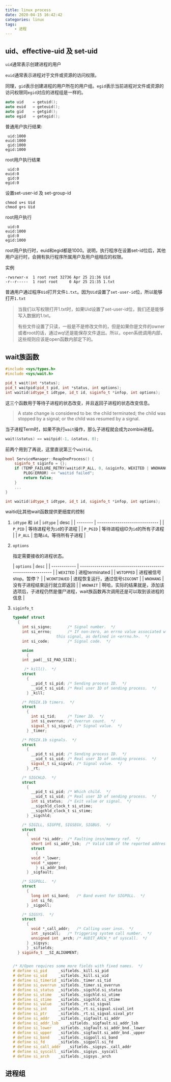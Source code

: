 ```yaml
---
title: linux process
date: 2020-04-15 16:42:42
categories: linux
tags: 
    - 进程
---
```




## uid、effective-uid 及 set-uid

`uid`通常表示创建进程的用户

`euid`通常表示进程对于文件或资源的访问权限。

同理，`gid`表示创建进程的用户所在的用户组。`egid`表示当前进程对文件或资源的访问权限同`egid`对应的进程组是一样的。

```c++
auto uid    = getuid();
auto euid   = geteuid();
auto gid    = getgid();
auto egid   = getegid();
```

普通用户执行结果:

```shell
 uid:1000
euid:1000
 gid:1000
egid:1000
```

root用户执行结果

```shell
 uid:0
euid:0
 gid:0
egid:0
```



设置set-user-id 及 set-group-id

```shell
chmod u+s Uid 
chmod g+s Uid
```

root用户执行

```shell
 uid:0
euid:1000
 gid:0
egid:1000
```

root用户执行时，euid和egid都是1000。说明，执行程序在设置set-id位后，其他用户运行时，会拥有执行程序所属用户及用户组相应的权限。

实例

```shell
-rwsrwxr-x  1 root root 32736 Apr 25 21:36 Uid
-r--r-----  1 root root     0 Apr 25 21:35 1.txt
```

普通用户通过程序`Uid`打开文件`1.txt`。因为`Uid`设置了`set-user-id`位，所以能够打开`1.txt`

> 当我们以写权限打开1.txt时，如果Uid设置了set-user-id位，我们还是能够写入数据的1.txt。
>
> 有些文件设置了只读，一般是不是修改文件的，但是如果你是文件的owner或者root的话，通过wq!还是能保存文件退出。所以，open系统调用内部，这些规则应该是open函数内部定下的。




## wait族函数

```C++
#include <sys/types.h>
#include <sys/wait.h>

pid_t wait(int *status);
pid_t waitpid(pid_t pid, int *status, int options);
int waitid(idtype_t idtype, id_t id, siginfo_t *infop, int options);
```

这三个函数用于等待子进程的状态改变，并且返回子进程的状态改变信息。

> A state change is considered to be: the child terminated; the child was stopped by a signal; or the child was resumed by a signal. 

当子进程Term时，如果不执行`wait`操作，那么子进程就会成为zombie进程。

```c++
wait(&status) == waitpid(-1, &status, 0);	
```

 

前两个用到了再说，这里直说第三个`waitid`。

```c++
bool ServiceManager::ReapOneProcess() {
    siginfo_t siginfo = {};
    if (TEMP_FAILURE_RETRY(waitid(P_ALL, 0, &siginfo, WEXITED | WNOHANG | WNOWAIT)) != 0) {
        PLOG(ERROR) << "waitid failed";
        return false;
    }
    ...
}

int waitid(idtype_t idtype, id_t id, siginfo_t *infop, int options);
```

waitid比其他wait函数提供更细度的控制

1. `idtype` 和 `id`
    | `idtype` | desc                           |
    | -------- | ------------------------------ |
    | `P_PID`  | 等待进程号为`id`的子进程       |
    | `P_PGID` | 等待进程组ID为`id`的所有子进程 |
    | `P_ALL`  | 忽略`id`。等待所有子进程       |

2. `options`

    指定需要接收的进程状态。
    
    | `options`    | `desc`                                                       |
| ------------ | ------------------------------------------------------------ |
    | `WEXITED`    | 进程terminated                                               |
    | `WSTOPPED`   | 进程被信号stop。暂停？                                       |
    | `WCONTINUED` | 进程恢复运行，通过信号`SIGCONT`                              |
    | `WNOHANG`    | 没有子进程结束运行就立即返回                                 |
    | `WNOWAIT`    | 啊哈，实际的结果就是，添加该选项后，子进程仍然是僵尸进程，wait族函数再次调用还是可以取到该进程的信息 |
    
3. `siginfo_t`

    ```c++
    typedef struct
      {
        int si_signo;		/* Signal number.  */
        int si_errno;		/* If non-zero, an errno value associated with
    				   this signal, as defined in <errno.h>.  */
        int si_code;		/* Signal code.  */
    
        union
          {
    	int _pad[__SI_PAD_SIZE];
    
    	 /* kill().  */
    	struct
    	  {
    	    __pid_t si_pid;	/* Sending process ID.  */
    	    __uid_t si_uid;	/* Real user ID of sending process.  */
    	  } _kill;
    
    	/* POSIX.1b timers.  */
    	struct
    	  {
    	    int si_tid;		/* Timer ID.  */
    	    int si_overrun;	/* Overrun count.  */
    	    sigval_t si_sigval;	/* Signal value.  */
    	  } _timer;
    
    	/* POSIX.1b signals.  */
    	struct
    	  {
    	    __pid_t si_pid;	/* Sending process ID.  */
    	    __uid_t si_uid;	/* Real user ID of sending process.  */
    	    sigval_t si_sigval;	/* Signal value.  */
    	  } _rt;
    
    	/* SIGCHLD.  */
    	struct
    	  {
    	    __pid_t si_pid;	/* Which child.  */
    	    __uid_t si_uid;	/* Real user ID of sending process.  */
    	    int si_status;	/* Exit value or signal.  */
    	    __sigchld_clock_t si_utime;
    	    __sigchld_clock_t si_stime;
    	  } _sigchld;
    
    	/* SIGILL, SIGFPE, SIGSEGV, SIGBUS.  */
    	struct
    	  {
    	    void *si_addr;	/* Faulting insn/memory ref.  */
    	    short int si_addr_lsb;	/* Valid LSB of the reported address.  */
    	    struct
    	      {
    		void *_lower;
    		void *_upper;
    	      } si_addr_bnd;
    	  } _sigfault;
    
    	/* SIGPOLL.  */
    	struct
    	  {
    	    long int si_band;	/* Band event for SIGPOLL.  */
    	    int si_fd;
    	  } _sigpoll;
    
    	/* SIGSYS.  */
    	struct
    	  {
    	    void *_call_addr;	/* Calling user insn.  */
    	    int _syscall;	/* Triggering system call number.  */
    	    unsigned int _arch; /* AUDIT_ARCH_* of syscall.  */
    	  } _sigsys;
          } _sifields;
      } siginfo_t __SI_ALIGNMENT;
    
    
    /* X/Open requires some more fields with fixed names.  */
    # define si_pid		_sifields._kill.si_pid
    # define si_uid		_sifields._kill.si_uid
    # define si_timerid	_sifields._timer.si_tid
    # define si_overrun	_sifields._timer.si_overrun
    # define si_status	_sifields._sigchld.si_status
    # define si_utime	_sifields._sigchld.si_utime
    # define si_stime	_sifields._sigchld.si_stime
    # define si_value	_sifields._rt.si_sigval
    # define si_int		_sifields._rt.si_sigval.sival_int
    # define si_ptr		_sifields._rt.si_sigval.sival_ptr
    # define si_addr	_sifields._sigfault.si_addr
    # define si_addr_lsb	_sifields._sigfault.si_addr_lsb
    # define si_lower	_sifields._sigfault.si_addr_bnd._lower
    # define si_upper	_sifields._sigfault.si_addr_bnd._upper
    # define si_band	_sifields._sigpoll.si_band
    # define si_fd		_sifields._sigpoll.si_fd
    # define si_call_addr 	_sifields._sigsys._call_addr
    # define si_syscall	_sifields._sigsys._syscall
    # define si_arch	_sifields._sigsys._arch
    ```


## 进程组

```c++

```

